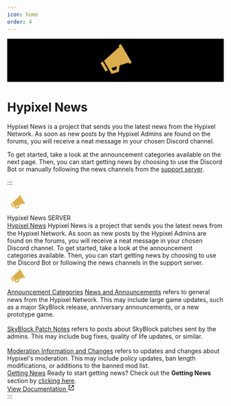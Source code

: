 ```yaml
---
icon: home
order: 4
---
```

![](./assets/hypixel-news-banner.png)

# Hypixel News
Hypixel News is a project that sends you the latest news from the Hypixel Network. As soon as new posts by the Hypixel Admins are found on the forums, you will receive a neat message in your chosen Discord channel.

To get started, take a look at the announcement categories available on the next page. Then, you can start getting news by choosing to use the Discord Bot or manually following the news channels from the [support server](https://discord.gg/d2kKwqcUsv).

:::
<div class="flex items-start justify-center bg-white dark:bg-[#36393f] w-full h-full font-sans text-black dark:text-white p-4">
    <div class="flex flex-row w-fit h-fit gap-4">
        <img class="w-12 h-12 bg-black rounded-full" src="/docs/assets/hypixel-news-icon.svg" alt="Hypixel News Icon">
        <div class="flex flex-col max-w-[30rem] h-fit gap-2">
            <div class="flex flex-row gap-1">
                <span style="line-height: 1.125rem;" class="text-[#060607] dark:text-white text-lg h-[18px] font-medium truncate">Hypixel News</span>
                <span class="text-white bg-[#5865F2] text-[10px] font-bold rounded-sm my-auto px-1 py-[0.5px]">SERVER</span>
            </div>
            <div class="flex flex-row h-fit">
                <div class="bg-[#e3e5e8] dark:bg-[#202225] w-[0.25rem] rounded-l-xl"></div>
                <div class="flex flex-col bg-[#f2f3f5] dark:bg-[#2f3136] w-full rounded-r gap-4 p-4">
                    <a href="/docs/" target="_blank" style="line-height: 1.125rem;" class="text-lg font-semibold text-[#0068E0] dark:text-[#00AFF4] hover:underline">Hypixel News</a>
                    <span class="text-[#2E3338] dark:text-[#DCDDDE] text-sm font-medium">Hypixel News is a project that sends you the latest news from the Hypixel Network. As soon as new posts by the Hypixel Admins are found on the forums, you will receive a neat message in your chosen Discord channel.</span>
                    <span class="text-[#2E3338] dark:text-[#DCDDDE] text-sm font-medium">To get started, take a look at the announcement categories available. Then, you can start getting news by choosing to use the Discord Bot or following the news channels in the support server.</span>
                    <div class="flex items-center justify-center w-full h-[7.5rem] bg-white dark:bg-black rounded-md">
                        <img class="w-24 h-24 select-none" src="/docs/assets/hypixel-news-icon.svg" alt="Hypixel News Icon">
                    </div>
                </div>
            </div>
            <div class="flex flex-row h-fit">
                <div class="bg-[#e3e5e8] dark:bg-[#202225] w-[0.25rem] rounded-l-xl"></div>
                <div class="flex flex-col bg-[#f2f3f5] dark:bg-[#2f3136] w-full rounded-r gap-4 p-4">
                    <a href="/docs/guide/announcement-categories" target="_blank" style="line-height: 1.125rem;" class="text-lg font-semibold text-[#0068E0] dark:text-[#00AFF4] hover:underline">Announcement Categories</a>
                    <span class="text-[#2E3338] dark:text-[#DCDDDE] text-sm font-medium">
                        <a href="https://hypixel.net/forums/news-and-announcements.4/" target="_blank" class="text-[#0068E0] dark:text-[#00AFF4] hover:underline">News and Announcements</a> refers to general news from the Hypixel Network. This may include large game updates, such as a major SkyBlock release, anniversary announcements, or a new prototype game.
                        <br>
                        <br>
                        <a href="https://hypixel.net/forums/skyblock-patch-notes.158/" target="_blank" class="text-[#0068E0] dark:text-[#00AFF4] hover:underline">SkyBlock Patch Notes</a> refers to posts about SkyBlock patches sent by the admins. This may include bug fixes, quality of life updates, or similar.
                        <br>
                        <br>
                        <a href="https://hypixel.net/forums/moderation-information-and-changes.164/" target="_blank" class="text-[#0068E0] dark:text-[#00AFF4] hover:underline">Moderation Information and Changes</a> refers to updates and changes about Hypixel's moderation. This may include policy updates, ban length modifications, or additions to the banned mod list.
                    </span>
                </div>
            </div>
            <div class="flex flex-row h-fit">
                <div class="bg-[#e3e5e8] dark:bg-[#202225] w-[0.25rem] rounded-l-xl"></div>
                <div class="flex flex-col bg-[#f2f3f5] dark:bg-[#2f3136] w-full rounded-r gap-4 p-4">
                    <a href="/docs/guide/announcement-categories" target="_blank" style="line-height: 1.125rem;" class=" text-lg font-semibold text-[#0068E0] dark:text-[#00AFF4] hover:underline">Getting News</a>
                    <span class="text-[#2E3338] dark:text-[#DCDDDE] text-sm font-medium">Ready to start getting news?</span>
                    <span class="text-[#2E3338] dark:text-[#DCDDDE] text-sm font-medium">Check out the <b>Getting News</b> section by <a href="/docs/guide/getting-news/" target="_blank" class="text-[#00Aff4] hover:underline">clicking here</a>.</span>
                </div>
            </div>
            <a href="/docs" target="_blank" class="flex flex-row items-center justify-center w-fit h-fit transition-colors bg-[#6A7480] dark:bg-[#4f545C] hover:bg-[#4f5660] dark:hover:bg-[#686d73] gap-2 px-4 py-2 rounded">
                <span class="text-white font-semibold">View Documentation</span>
                <svg class="fill-white" width="16" height="16" viewBox="0 0 24 24">
                    <path d="M10 5V3H5.375C4.06519 3 3 4.06519 3 5.375V18.625C3 19.936 4.06519 21 5.375 21H18.625C19.936 21 21 19.936 21 18.625V14H19V19H5V5H10Z"></path><path d="M21 2.99902H14V4.99902H17.586L9.29297 13.292L10.707 14.706L19 6.41302V9.99902H21V2.99902Z"></path>
                </svg>
            </a>
        </div>
    </div>
</div>
:::